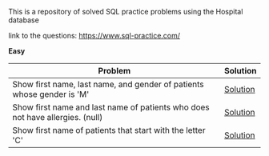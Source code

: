 This is a repository of solved SQL practice problems using the Hospital database

link to the questions: https://www.sql-practice.com/

<b>Easy</b>

| Problem  | Solution |
| ------------- | ------------- |
|Show first name, last name, and gender of patients whose gender is 'M' | [Solution](https://github.com/apmiravite/SQL/blob/SQL-Practice-Easy/Hospital%20database/easy/filter%20male%20patients.sql) |
| Show first name and last name of patients who does not have allergies. (null) | [Solution](https://github.com/apmiravite/SQL/blob/SQL-Practice-Easy/Hospital%20database/easy/no%20allergies%20filter.sql) |
| Show first name of patients that start with the letter 'C' | [Solution](https://github.com/apmiravite/SQL/blob/SQL-Practice-Easy/Hospital%20database/easy/first%20names%20starting%20with%20C.sql) |


